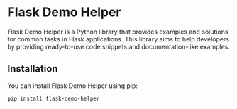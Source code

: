 # Flask Demo Helper

Flask Demo Helper is a Python library that provides examples and solutions for common tasks in Flask applications. This library aims to help developers by providing ready-to-use code snippets and documentation-like examples.

## Installation

You can install Flask Demo Helper using pip:

```bash
pip install flask-demo-helper
